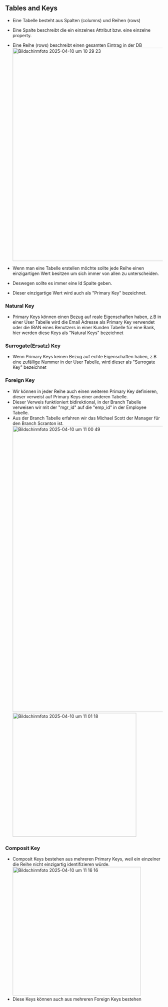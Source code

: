 ## Tables and Keys

- Eine Tabelle besteht aus Spalten (columns) und Reihen (rows)
- Eine Spalte beschreibt die ein einzelnes Attribut bzw. eine einzelne property.
- Eine Reihe (rows) beschreibt einen gesamten Eintrag in der DB
  <img width="680" alt="Bildschirmfoto 2025-04-10 um 10 29 23" src="https://github.com/user-attachments/assets/38e396c7-f383-4cf6-88ce-36c3fa850d73" />

- Wenn man eine Tabelle erstellen möchte sollte jede Reihe einen einzigartigen Wert besitzen um sich immer von allen zu unterscheiden.
- Deswegen sollte es immer eine Id Spalte geben.
- Dieser einzigartige Wert wird auch als "Primary Key" bezeichnet.

### Natural Key

- Primary Keys können einen Bezug auf reale Eigenschaften haben, z.B in einer User Tabelle wird die Email Adresse als Primary Key verwendet oder die IBAN eines Benutzers in einer Kunden Tabelle für eine Bank, hier werden diese Keys als "Natural Keys" bezeichnet

### Surrogate(Ersatz) Key

- Wenn Primary Keys keinen Bezug auf echte Eigenschaften haben, z.B eine zufällige Nummer in der User Tabelle, wird dieser als "Surrogate Key" bezeichnet

### Foreign Key

- Wir können in jeder Reihe auch einen weiteren Primary Key definieren, dieser verweist auf Primary Keys einer anderen Tabelle.
- Dieser Verweis funktioniert bidirektional, in der Branch Tabelle verweisen wir mit der "mgr_id" auf die "emp_id" in der Employee Tabelle.
- Aus der Branch Tabelle erfahren wir das Michael Scott der Manager für den Branch Scranton ist.
  <img width="912" alt="Bildschirmfoto 2025-04-10 um 11 00 49" src="https://github.com/user-attachments/assets/6b633c5e-8281-41b8-b32e-2abb7eb45379" />
  <img width="395" alt="Bildschirmfoto 2025-04-10 um 11 01 18" src="https://github.com/user-attachments/assets/c4572885-12b4-4caa-bc64-0ccf3aafad5c" />

### Composit Key

- Composit Keys bestehen aus mehreren Primary Keys, weil ein einzelner die Reihe nicht einzigartig identifizieren würde.
  <img width="410" alt="Bildschirmfoto 2025-04-10 um 11 16 16" src="https://github.com/user-attachments/assets/2c0ead3f-2e0b-4757-9b40-bce2e5b2a3e6" />
- Diese Keys können auch aus mehreren Foreign Keys bestehen
